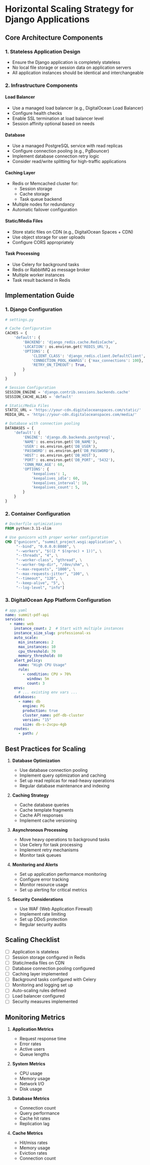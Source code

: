 # Horizontal Scaling Strategy for Django Applications

## Core Architecture Components

### 1. Stateless Application Design
- Ensure the Django application is completely stateless
- No local file storage or session data on application servers
- All application instances should be identical and interchangeable

### 2. Infrastructure Components

#### Load Balancer
- Use a managed load balancer (e.g., DigitalOcean Load Balancer)
- Configure health checks
- Enable SSL termination at load balancer level
- Session affinity optional based on needs

#### Database
- Use a managed PostgreSQL service with read replicas
- Configure connection pooling (e.g., PgBouncer)
- Implement database connection retry logic
- Consider read/write splitting for high-traffic applications

#### Caching Layer
- Redis or Memcached cluster for:
  - Session storage
  - Cache storage
  - Task queue backend
- Multiple nodes for redundancy
- Automatic failover configuration

#### Static/Media Files
- Store static files on CDN (e.g., DigitalOcean Spaces + CDN)
- Use object storage for user uploads
- Configure CORS appropriately

#### Task Processing
- Use Celery for background tasks
- Redis or RabbitMQ as message broker
- Multiple worker instances
- Task result backend in Redis

## Implementation Guide

### 1. Django Configuration

```python
# settings.py

# Cache Configuration
CACHES = {
    'default': {
        'BACKEND': 'django_redis.cache.RedisCache',
        'LOCATION': os.environ.get('REDIS_URL'),
        'OPTIONS': {
            'CLIENT_CLASS': 'django_redis.client.DefaultClient',
            'CONNECTION_POOL_KWARGS': {'max_connections': 100},
            'RETRY_ON_TIMEOUT': True,
        }
    }
}

# Session Configuration
SESSION_ENGINE = 'django.contrib.sessions.backends.cache'
SESSION_CACHE_ALIAS = 'default'

# Static/Media Files
STATIC_URL = 'https://your-cdn.digitaloceanspaces.com/static/'
MEDIA_URL = 'https://your-cdn.digitaloceanspaces.com/media/'

# Database with connection pooling
DATABASES = {
    'default': {
        'ENGINE': 'django.db.backends.postgresql',
        'NAME': os.environ.get('DB_NAME'),
        'USER': os.environ.get('DB_USER'),
        'PASSWORD': os.environ.get('DB_PASSWORD'),
        'HOST': os.environ.get('DB_HOST'),
        'PORT': os.environ.get('DB_PORT', '5432'),
        'CONN_MAX_AGE': 60,
        'OPTIONS': {
            'keepalives': 1,
            'keepalives_idle': 60,
            'keepalives_interval': 10,
            'keepalives_count': 5,
        }
    }
}
```

### 2. Container Configuration

```dockerfile
# Dockerfile optimizations
FROM python:3.11-slim

# Use gunicorn with proper worker configuration
CMD ["gunicorn", "summit_project.wsgi:application", \
     "--bind", "0.0.0.0:8080", \
     "--workers", "$((2 * $(nproc) + 1))", \
     "--threads", "4", \
     "--worker-class", "gthread", \
     "--worker-tmp-dir", "/dev/shm", \
     "--max-requests", "1000", \
     "--max-requests-jitter", "100", \
     "--timeout", "120", \
     "--keep-alive", "5", \
     "--log-level", "info"]
```

### 3. DigitalOcean App Platform Configuration

```yaml
# app.yaml
name: summit-pdf-api
services:
  - name: web
    instance_count: 2  # Start with multiple instances
    instance_size_slug: professional-xs
    auto_scale:
      min_instances: 2
      max_instances: 10
      cpu_threshold: 70
      memory_threshold: 80
    alert_policy:
      name: "High CPU Usage"
      rule:
        - condition: CPU > 70%
          window: 5m
          count: 3
    envs:
      # ... existing env vars ...
    databases:
      - name: db
        engine: PG
        production: true
        cluster_name: pdf-db-cluster
        version: "15"
        size: db-s-2vcpu-4gb
    routes:
      - path: /
```

## Best Practices for Scaling

1. **Database Optimization**
   - Use database connection pooling
   - Implement query optimization and caching
   - Set up read replicas for read-heavy operations
   - Regular database maintenance and indexing

2. **Caching Strategy**
   - Cache database queries
   - Cache template fragments
   - Cache API responses
   - Implement cache versioning

3. **Asynchronous Processing**
   - Move heavy operations to background tasks
   - Use Celery for task processing
   - Implement retry mechanisms
   - Monitor task queues

4. **Monitoring and Alerts**
   - Set up application performance monitoring
   - Configure error tracking
   - Monitor resource usage
   - Set up alerting for critical metrics

5. **Security Considerations**
   - Use WAF (Web Application Firewall)
   - Implement rate limiting
   - Set up DDoS protection
   - Regular security audits

## Scaling Checklist

- [ ] Application is stateless
- [ ] Session storage configured in Redis
- [ ] Static/media files on CDN
- [ ] Database connection pooling configured
- [ ] Caching layer implemented
- [ ] Background tasks configured with Celery
- [ ] Monitoring and logging set up
- [ ] Auto-scaling rules defined
- [ ] Load balancer configured
- [ ] Security measures implemented

## Monitoring Metrics

1. **Application Metrics**
   - Request response time
   - Error rates
   - Active users
   - Queue lengths

2. **System Metrics**
   - CPU usage
   - Memory usage
   - Network I/O
   - Disk usage

3. **Database Metrics**
   - Connection count
   - Query performance
   - Cache hit rates
   - Replication lag

4. **Cache Metrics**
   - Hit/miss rates
   - Memory usage
   - Eviction rates
   - Connection count